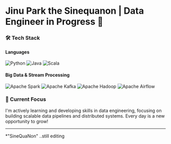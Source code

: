 # Jinu Park the Sinequanon | Data Engineer in Progress 🚀

### 🛠 Tech Stack

#### Languages
![Python](https://img.shields.io/badge/Python-3776AB?style=for-the-badge&logo=python&logoColor=white)
![Java](https://img.shields.io/badge/Java-ED8B00?style=for-the-badge&logo=oracle&logoColor=white)
![Scala](https://img.shields.io/badge/Scala-DC322F?style=for-the-badge&logo=scala&logoColor=white)

#### Big Data & Stream Processing
![Apache Spark](https://img.shields.io/badge/Apache%20Spark-E25A1C?style=for-the-badge&logo=apache%20spark&logoColor=white)
![Apache Kafka](https://img.shields.io/badge/Apache%20Kafka-231F20?style=for-the-badge&logo=apache%20kafka&logoColor=white)
![Apache Hadoop](https://img.shields.io/badge/Apache%20Hadoop-66CCFF?style=for-the-badge&logo=apache%20hadoop&logoColor=black)
![Apache Airflow](https://img.shields.io/badge/Apache%20Airflow-017CEE?style=for-the-badge&logo=apache%20airflow&logoColor=white)

### 🌱 Current Focus
I'm actively learning and developing skills in data engineering, focusing on building scalable data pipelines and distributed systems. Every day is a new opportunity to grow!

---
*"SineQuaNon" ..still editing
